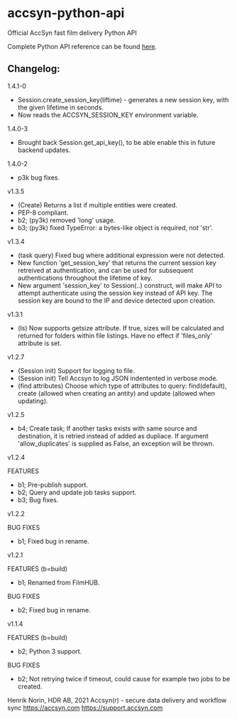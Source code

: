 # accsyn-python-api
Official AccSyn fast film delivery Python API

Complete Python API reference can be found [here](https://support.accsyn.com/python-api).


Changelog:
----------
1.4.1-0
  * Session.create_session_key(liftime) - generates a new session key, with the given lifetime in seconds.
  * Now reads the ACCSYN_SESSION_KEY environment variable.

1.4.0-3
  * Brought back Session.get_api_key(), to be able enable this in future backend updates.

1.4.0-2
  * p3k bug fixes.

v1.3.5
  * (Create) Returns a list if multiple entities were created.
  * PEP-8 compliant.
  * b2; (py3k) removed 'long' usage.
  * b3; (py3k) fixed TypeError: a bytes-like object is required, not 'str'.

v1.3.4
  * (task query) Fixed bug where additional expression were not detected.
  * New function 'get_session_key' that returns the current session key retreived at authentication, and can be used for subsequent authentications throughout the lifetime of key.
  * New argument 'session_key' to Session(..) construct, will make API to attempt authenticate using the session key instead of API key. The session key are bound to the IP and device detected upon creation.

v1.3.1
  * (ls) Now supports getsize attribute. If true, sizes will be calculated and returned for folders within file listings. Have no effect if 'files_only' attribute is set.

v1.2.7

  * (Session init) Support for logging to file.
  * (Session init) Tell Accsyn to log JSON indentented in verbose mode.
  * (find attributes) Choose which type of attributes to query: find(default), create (allowed when creating an antity) and update (allowed when updating).

v1.2.5

  * b4; Create task; If another tasks exists with same source and destination, it is retried instead of added as dupliace. If argument 'allow_duplicates' is supplied as False, an exception will be thrown.

v1.2.4

  FEATURES
  * b1; Pre-publish support.
  * b2; Query and update job tasks support.
  * b3; Bug fixes.

v1.2.2

   BUG FIXES
   * b1; Fixed bug in rename.

v1.2.1

  FEATURES 
  (b=build)
  * b1; Renamed from FilmHUB.

  BUG FIXES
  * b2; Fixed bug in rename.


v1.1.4
   
   FEATURES 
   (b=build)
   * b2; Python 3 support.

   BUG FIXES
   * b2; Not retrying twice if timeout, could cause for example two jobs to be created.


Henrik Norin, HDR AB, 2021
Accsyn(r) - secure data delivery and workflow sync
https://accsyn.com 
https://support.accsyn.com

